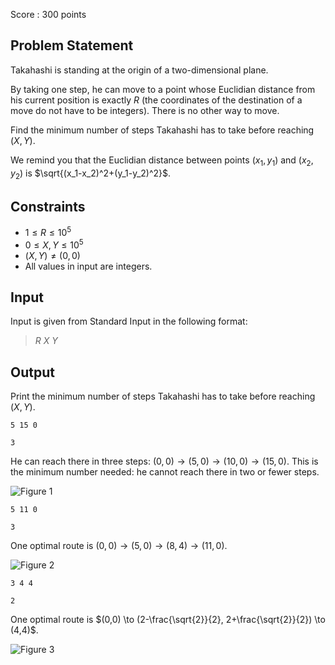 Score : $300$ points

## Problem Statement

Takahashi is standing at the origin of a two-dimensional plane.

By taking one step, he can move to a point whose Euclidian distance from his current position is exactly $R$ (the coordinates of the destination of a move do not have to be integers). There is no other way to move.

Find the minimum number of steps Takahashi has to take before reaching $(X, Y)$.

We remind you that the Euclidian distance between points $(x_1,y_1)$ and $(x_2,y_2)$ is $\sqrt{(x_1-x_2)^2+(y_1-y_2)^2}$.

## Constraints

- $1 \leq R \leq 10^5$
- $0 \leq X,Y \leq 10^5$
- $(X,Y) \neq (0,0)$
- All values in input are integers.

## Input

Input is given from Standard Input in the following format:

> $R$ $X$ $Y$

## Output

Print the minimum number of steps Takahashi has to take before reaching $(X, Y)$.

```input1
5 15 0
```

```output1
3
```

He can reach there in three steps: $(0,0) \to (5,0) \to (10,0) \to (15,0)$.
This is the minimum number needed: he cannot reach there in two or fewer steps.

![Figure 1](https://img.atcoder.jp/ghi/d34bbf4b43d8de5baf54bf589618c64e.png)

```input2
5 11 0
```

```output2
3
```

One optimal route is $(0,0) \to (5,0) \to (8,4) \to (11,0)$.

![Figure 2](https://img.atcoder.jp/ghi/0932ca629f834af5124563f198bb3f9e.png)

```input3
3 4 4
```

```output3
2
```

One optimal route is $(0,0) \to (2-\frac{\sqrt{2}}{2}, 2+\frac{\sqrt{2}}{2}) \to (4,4)$.

![Figure 3](https://img.atcoder.jp/ghi/50d67c401f9aceed8baa130918144597.png)